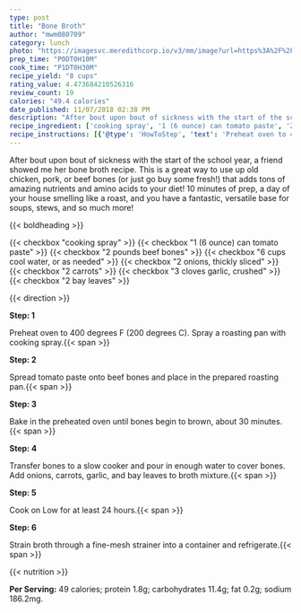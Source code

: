 ```yaml
---
type: post
title: "Bone Broth"
author: "mwm080709"
category: lunch
photo: "https://imagesvc.meredithcorp.io/v3/mm/image?url=https%3A%2F%2Fimages.media-allrecipes.com%2Fuserphotos%2F2014011.jpg"
prep_time: "P0DT0H10M"
cook_time: "P1DT0H30M"
recipe_yield: "8 cups"
rating_value: 4.473684210526316
review_count: 19
calories: "49.4 calories"
date_published: 11/07/2018 02:38 PM
description: "After bout upon bout of sickness with the start of the school year, a friend showed me her bone broth recipe. This is a great way to use up old chicken, pork, or beef bones (or just go buy some fresh!) that adds tons of amazing nutrients and amino acids to your diet! 10 minutes of prep, a day of your house smelling like a roast, and you have a fantastic, versatile base for soups, stews, and so much more!"
recipe_ingredient: ['cooking spray', '1 (6 ounce) can tomato paste', '2 pounds beef bones', '6 cups cool water, or as needed', '2 onions, thickly sliced', '2 carrots', '3 cloves garlic, crushed', '2 bay leaves']
recipe_instructions: [{'@type': 'HowToStep', 'text': 'Preheat oven to 400 degrees F (200 degrees C). Spray a roasting pan with cooking spray.\n'}, {'@type': 'HowToStep', 'text': 'Spread tomato paste onto beef bones and place in the prepared roasting pan.\n'}, {'@type': 'HowToStep', 'text': 'Bake in the preheated oven until bones begin to brown, about 30 minutes.\n'}, {'@type': 'HowToStep', 'text': 'Transfer bones to a slow cooker and pour in enough water to cover bones. Add onions, carrots, garlic, and bay leaves to broth mixture.\n'}, {'@type': 'HowToStep', 'text': 'Cook on Low for at least 24 hours.\n'}, {'@type': 'HowToStep', 'text': 'Strain broth through a fine-mesh strainer into a container and refrigerate.\n'}]
---
```


After bout upon bout of sickness with the start of the school year, a friend showed me her bone broth recipe. This is a great way to use up old chicken, pork, or beef bones (or just go buy some fresh!) that adds tons of amazing nutrients and amino acids to your diet! 10 minutes of prep, a day of your house smelling like a roast, and you have a fantastic, versatile base for soups, stews, and so much more! 

{{< boldheading >}}

{{< checkbox "cooking spray" >}}
{{< checkbox "1 (6 ounce) can tomato paste" >}}
{{< checkbox "2 pounds beef bones" >}}
{{< checkbox "6 cups cool water, or as needed" >}}
{{< checkbox "2  onions, thickly sliced" >}}
{{< checkbox "2  carrots" >}}
{{< checkbox "3 cloves garlic, crushed" >}}
{{< checkbox "2  bay leaves" >}}


{{< direction >}}

**Step: 1**

Preheat oven to 400 degrees F (200 degrees C). Spray a roasting pan with cooking spray.{{< span >}}

**Step: 2**

Spread tomato paste onto beef bones and place in the prepared roasting pan.{{< span >}}

**Step: 3**

Bake in the preheated oven until bones begin to brown, about 30 minutes.{{< span >}}

**Step: 4**

Transfer bones to a slow cooker and pour in enough water to cover bones. Add onions, carrots, garlic, and bay leaves to broth mixture.{{< span >}}

**Step: 5**

Cook on Low for at least 24 hours.{{< span >}}

**Step: 6**

Strain broth through a fine-mesh strainer into a container and refrigerate.{{< span >}}

{{< nutrition >}}

**Per Serving:** 49 calories; protein 1.8g; carbohydrates 11.4g; fat 0.2g; sodium 186.2mg.